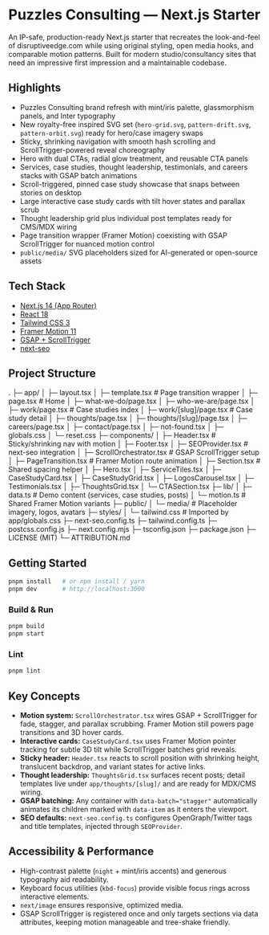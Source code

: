 # Puzzles Consulting — Next.js Starter

An IP-safe, production-ready Next.js starter that recreates the look-and-feel of disruptiveedge.com while using original styling, open media hooks, and comparable motion patterns. Built for modern studio/consultancy sites that need an impressive first impression and a maintainable codebase.

## Highlights

- Puzzles Consulting brand refresh with mint/iris palette, glassmorphism panels, and Inter typography
- New royalty-free inspired SVG set (`hero-grid.svg`, `pattern-drift.svg`, `pattern-orbit.svg`) ready for hero/case imagery swaps
- Sticky, shrinking navigation with smooth hash scrolling and ScrollTrigger-powered reveal choreography
- Hero with dual CTAs, radial glow treatment, and reusable CTA panels
- Services, case studies, thought leadership, testimonials, and careers stacks with GSAP batch animations
- Scroll-triggered, pinned case study showcase that snaps between stories on desktop
- Large interactive case study cards with tilt hover states and parallax scrub
- Thought leadership grid plus individual post templates ready for CMS/MDX wiring
- Page transition wrapper (Framer Motion) coexisting with GSAP ScrollTrigger for nuanced motion control
- `public/media/` SVG placeholders sized for AI-generated or open-source assets

## Tech Stack

- [Next.js 14 (App Router)](https://nextjs.org/docs)
- [React 18](https://react.dev/)
- [Tailwind CSS 3](https://tailwindcss.com/)
- [Framer Motion 11](https://www.framer.com/motion/)
- [GSAP + ScrollTrigger](https://gsap.com/docs/v3/Plugins/ScrollTrigger/)
- [next-seo](https://github.com/garmeeh/next-seo)

## Project Structure

.
├─ app/
│  ├─ layout.tsx
│  ├─ template.tsx            # Page transition wrapper
│  ├─ page.tsx                # Home
│  ├─ what-we-do/page.tsx
│  ├─ who-we-are/page.tsx
│  ├─ work/page.tsx           # Case studies index
│  ├─ work/[slug]/page.tsx    # Case study detail
│  ├─ thoughts/page.tsx
│  ├─ thoughts/[slug]/page.tsx
│  ├─ careers/page.tsx
│  ├─ contact/page.tsx
│  ├─ not-found.tsx
│  ├─ globals.css
│  └─ reset.css
├─ components/
│  ├─ Header.tsx              # Sticky/shrinking nav with motion
│  ├─ Footer.tsx
│  ├─ SEOProvider.tsx         # next-seo integration
│  ├─ ScrollOrchestrator.tsx  # GSAP ScrollTrigger setup
│  ├─ PageTransition.tsx      # Framer Motion route animation
│  ├─ Section.tsx             # Shared spacing helper
│  ├─ Hero.tsx
│  ├─ ServiceTiles.tsx
│  ├─ CaseStudyCard.tsx
│  ├─ CaseStudyGrid.tsx
│  ├─ LogosCarousel.tsx
│  ├─ Testimonials.tsx
│  ├─ ThoughtsGrid.tsx
│  └─ CTASection.tsx
├─ lib/
│  ├─ data.ts                 # Demo content (services, case studies, posts)
│  └─ motion.ts               # Shared Framer Motion variants
├─ public/
│  └─ media/                  # Placeholder imagery, logos, avatars
├─ styles/
│  └─ tailwind.css            # Imported by app/globals.css
├─ next-seo.config.ts
├─ tailwind.config.ts
├─ postcss.config.js
├─ next.config.mjs
├─ tsconfig.json
├─ package.json
├─ LICENSE (MIT)
└─ ATTRIBUTION.md

## Getting Started

```bash
pnpm install   # or npm install / yarn
pnpm dev       # http://localhost:3000
```

### Build & Run

```bash
pnpm build
pnpm start
```

### Lint

```bash
pnpm lint
```

## Key Concepts

- **Motion system:** `ScrollOrchestrator.tsx` wires GSAP + ScrollTrigger for fade, stagger, and parallax scrubbing. Framer Motion still powers page transitions and 3D hover cards.
- **Interactive cards:** `CaseStudyCard.tsx` uses Framer Motion pointer tracking for subtle 3D tilt while ScrollTrigger batches grid reveals.
- **Sticky header:** `Header.tsx` reacts to scroll position with shrinking height, translucent backdrop, and variant states for active links.
- **Thought leadership:** `ThoughtsGrid.tsx` surfaces recent posts; detail templates live under `app/thoughts/[slug]/` and are ready for MDX/CMS wiring.
- **GSAP batching:** Any container with `data-batch="stagger"` automatically animates its children marked with `data-item` as it enters the viewport.
- **SEO defaults:** `next-seo.config.ts` configures OpenGraph/Twitter tags and title templates, injected through `SEOProvider`.

## Accessibility & Performance

- High-contrast palette (`night` + mint/iris accents) and generous typography aid readability.
- Keyboard focus utilities (`kbd-focus`) provide visible focus rings across interactive elements.
- `next/image` ensures responsive, optimized media.
- GSAP ScrollTrigger is registered once and only targets sections via data attributes, keeping motion manageable and tree-shake friendly.
